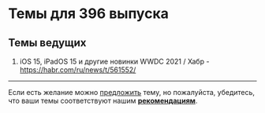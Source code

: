 # Темы для 396 выпуска

## Темы ведущих

1. iOS 15, iPadOS 15 и другие новинки WWDC 2021 / Хабр - https://habr.com/ru/news/t/561552/

---

Если есть желание можно [предложить](themes_from_listeners.md) тему, но пожалуйста, убедитесь, что ваши темы соответствуют нашим **[рекомендациям](Recommendations_for_the_proposed_topics.md)**.


